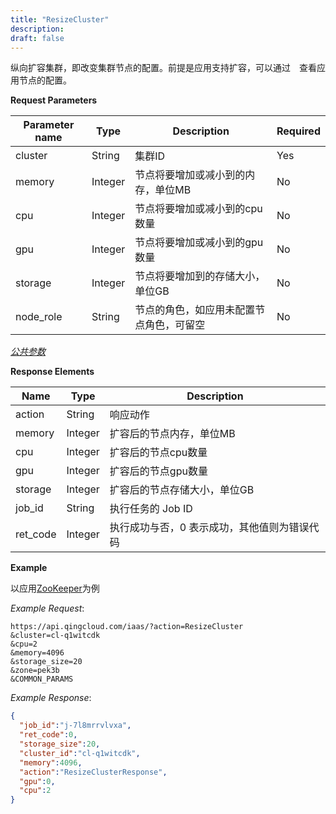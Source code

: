 ```yaml
---
title: "ResizeCluster"
description: 
draft: false
---
```




纵向扩容集群，即改变集群节点的配置。前提是应用支持扩容，可以通过　查看应用节点的配置。

**Request Parameters**

| Parameter name | Type | Description | Required |
| --- | --- | --- | --- |
| cluster | String | 集群ID | Yes |
| memory | Integer | 节点将要增加或减小到的内存，单位MB | No |
| cpu | Integer | 节点将要增加或减小到的cpu数量 | No |
| gpu | Integer | 节点将要增加或减小到的gpu数量 | No |
| storage | Integer | 节点将要增加到的存储大小，单位GB | No |
| node_role | String | 节点的角色，如应用未配置节点角色，可留空 | No |

[_公共参数_](../../common/parameters.html#api-common-parameters)

**Response Elements**

| Name | Type | Description |
| --- | --- | --- |
| action | String | 响应动作 |
| memory | Integer | 扩容后的节点内存，单位MB |
| cpu | Integer | 扩容后的节点cpu数量 |
| gpu | Integer | 扩容后的节点gpu数量 |
| storage | Integer | 扩容后的节点存储大小，单位GB|
| job_id | String | 执行任务的 Job ID |
| ret_code | Integer | 执行成功与否，0 表示成功，其他值则为错误代码 |

**Example**

以应用[ZooKeeper](https://appcenter.qingcloud.com/apps/app-tg3lbp0a/ZooKeeper%20on%20QingCloud)为例

_Example Request_:

```
https://api.qingcloud.com/iaas/?action=ResizeCluster
&cluster=cl-q1witcdk
&cpu=2
&memory=4096
&storage_size=20
&zone=pek3b
&COMMON_PARAMS
```

_Example Response_:

```json
{
  "job_id":"j-7l8mrrvlvxa",
  "ret_code":0,
  "storage_size":20,
  "cluster_id":"cl-q1witcdk",
  "memory":4096,
  "action":"ResizeClusterResponse",
  "gpu":0,
  "cpu":2
}
```


